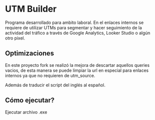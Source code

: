 
# UTM Builder   

Programa desarrollado para ambito laboral. En el enlaces internos se requiere de utilizar UTMs para segmentar y hacer seguimiento de la actividad del tráfico a través de Google Analytics, Looker Studio o algún otro pixel.


## Optimizaciones

En este proyecto fork se realizó la mejora de descartar aquellos queries vacios, de esta manera se puede limpiar la url en especial para enlaces internos ya que no requieren de utm_source.

Además de traducir el script del inglés al español.

## Cómo ejecutar?

Ejecutar archivo .exe
